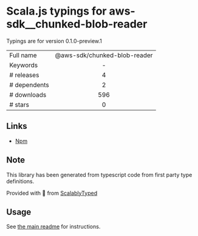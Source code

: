 
# Scala.js typings for aws-sdk__chunked-blob-reader

Typings are for version 0.1.0-preview.1



|                    |                 |
| ------------------ | :-------------: |
| Full name          | @aws-sdk/chunked-blob-reader |
| Keywords           | - |
| # releases         | 4 |
| # dependents       | 2 |
| # downloads        | 596 |
| # stars            | 0 |

## Links
- [Npm](https://www.npmjs.com/package/%40aws-sdk%2Fchunked-blob-reader)
    


## Note
This library has been generated from typescript code from first party type definitions.

Provided with :purple_heart: from [ScalablyTyped](https://github.com/oyvindberg/ScalablyTyped)

## Usage
See [the main readme](../../readme.md) for instructions.


